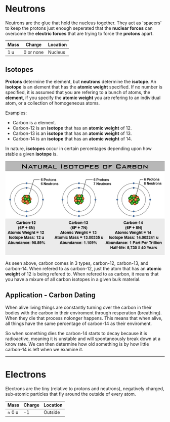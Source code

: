 <script type="text/javascript" async
  src="https://cdnjs.cloudflare.com/ajax/libs/mathjax/2.7.5/MathJax.js?config=TeX-MML-AM_CHTML">
</script>

# Neutrons
Neutrons are the glue that hold the nucleus together.
They act as 'spacers' to keep the protons just enough seperated that the **nuclear forces** can overcome the **electric forces** that are trying to force the **protons** apart.

| Mass | Charge | Location |
|------|--------|----------|
| 1 u | 0 or none | Nucleus |

## Isotopes
**Protons** determine the element, but **neutrons** determine the **isotope**.
An **isotope** is an element that has the **atomic weight** specified.
If no number is specified, it is assumed that you are refering to a bunch of atoms, the **element**, if you specify the **atomic weight**  you are refering to an individual atom, or a collection of homogeneous atoms.

Examples:

  * Carbon is a element.
  * Carbon-12 is an **isotope** that has an **atomic weight** of 12.
  * Carbon-13 is an **isotope** that has an **atomic weight** of 13.
  * Carbon-14 is an **isotope** that has an **atomic weight** of 14.

In nature, **isotopes** occur in certain percentages depending upon how stable a given **isotope** is.

![carbon-isotopes](Images/carbon_isotopes.jpeg)

As seen above, carbon comes in 3 types, carbon-12, carbon-13, and carbon-14.
When refered to as carbon-12, just the atom that has an **atomic weight** of 12 is being refered to.
When refered to as carbon, it means that you have a mixure of all carbon isotopes in a given bulk material.

## Application - Carbon Dating
When alive living things are constantly turning over the carbon in their bodies with the carbon in their enviroment through resperation (breathing).
When they die that process nolonger happens.
This means that when alive, all things have the same percentage of carbon-14 as their enviroment.

So when something dies the carbon-14 starts to decay because it is radioactive, meaning it is unstable and will spontaneously break down at a know rate.
We can then determine how old something is by how little carbon-14 is left when we examine it.

---
# Electrons
Electrons are the tiny (relative to protons and neutrons), negatively charged, sub-atomic particles that fly around the outside of every atom.

| Mass | Charge | Location |
|------|--------|----------|
| $\approx$ 0 u | -1 | Outside |











